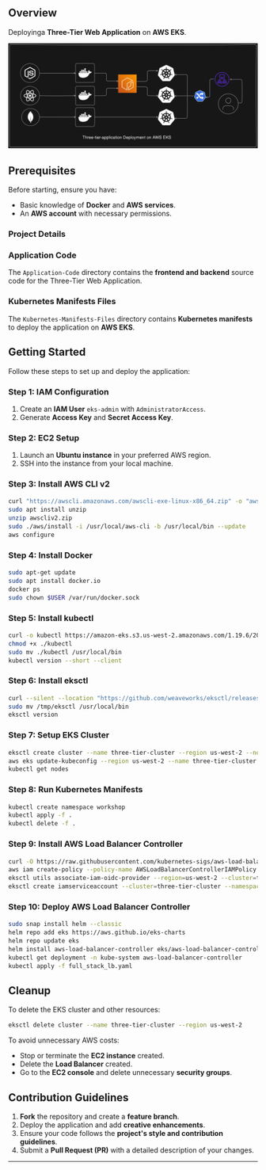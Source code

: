 ## Overview

Deployinga **Three-Tier Web Application** on **AWS EKS**.

![Three-Tier Architecture](https://github.com/Donnoguy/Three-tier-deployment/blob/main/3-tier%20app.png)


## Prerequisites

Before starting, ensure you have:

- Basic knowledge of **Docker** and **AWS services**.
- An **AWS account** with necessary permissions.

### Project Details

### Application Code

The `Application-Code` directory contains the **frontend and backend** source code for the Three-Tier Web Application.

### Kubernetes Manifests Files

The `Kubernetes-Manifests-Files` directory contains **Kubernetes manifests** to deploy the application on **AWS EKS**.

## Getting Started

Follow these steps to set up and deploy the application:

### Step 1: IAM Configuration

1. Create an **IAM User** `eks-admin` with `AdministratorAccess`.
2. Generate **Access Key** and **Secret Access Key**.

### Step 2: EC2 Setup

1. Launch an **Ubuntu instance** in your preferred AWS region.
2. SSH into the instance from your local machine.

### Step 3: Install AWS CLI v2

```sh
curl "https://awscli.amazonaws.com/awscli-exe-linux-x86_64.zip" -o "awscliv2.zip"
sudo apt install unzip
unzip awscliv2.zip
sudo ./aws/install -i /usr/local/aws-cli -b /usr/local/bin --update
aws configure
```

### Step 4: Install Docker

```sh
sudo apt-get update
sudo apt install docker.io
docker ps
sudo chown $USER /var/run/docker.sock
```

### Step 5: Install kubectl

```sh
curl -o kubectl https://amazon-eks.s3.us-west-2.amazonaws.com/1.19.6/2021-01-05/bin/linux/amd64/kubectl
chmod +x ./kubectl
sudo mv ./kubectl /usr/local/bin
kubectl version --short --client
```

### Step 6: Install eksctl

```sh
curl --silent --location "https://github.com/weaveworks/eksctl/releases/latest/download/eksctl_$(uname -s)_amd64.tar.gz" | tar xz -C /tmp
sudo mv /tmp/eksctl /usr/local/bin
eksctl version
```

### Step 7: Setup EKS Cluster

```sh
eksctl create cluster --name three-tier-cluster --region us-west-2 --node-type t2.medium --nodes-min 2 --nodes-max 2
aws eks update-kubeconfig --region us-west-2 --name three-tier-cluster
kubectl get nodes
```

### Step 8: Run Kubernetes Manifests

```sh
kubectl create namespace workshop
kubectl apply -f .
kubectl delete -f .
```

### Step 9: Install AWS Load Balancer Controller

```sh
curl -O https://raw.githubusercontent.com/kubernetes-sigs/aws-load-balancer-controller/v2.5.4/docs/install/iam_policy.json
aws iam create-policy --policy-name AWSLoadBalancerControllerIAMPolicy --policy-document file://iam_policy.json
eksctl utils associate-iam-oidc-provider --region=us-west-2 --cluster=three-tier-cluster --approve
eksctl create iamserviceaccount --cluster=three-tier-cluster --namespace=kube-system --name=aws-load-balancer-controller --role-name AmazonEKSLoadBalancerControllerRole --attach-policy-arn=arn:aws:iam::626072240565:policy/AWSLoadBalancerControllerIAMPolicy --approve --region=us-west-2
```

### Step 10: Deploy AWS Load Balancer Controller

```sh
sudo snap install helm --classic
helm repo add eks https://aws.github.io/eks-charts
helm repo update eks
helm install aws-load-balancer-controller eks/aws-load-balancer-controller -n kube-system --set clusterName=my-cluster --set serviceAccount.create=false --set serviceAccount.name=aws-load-balancer-controller
kubectl get deployment -n kube-system aws-load-balancer-controller
kubectl apply -f full_stack_lb.yaml
```

## Cleanup

To delete the EKS cluster and other resources:

```sh
eksctl delete cluster --name three-tier-cluster --region us-west-2
```

To avoid unnecessary AWS costs:

- Stop or terminate the **EC2 instance** created.
- Delete the **Load Balancer** created.
- Go to the **EC2 console** and delete unnecessary **security groups**.

## Contribution Guidelines

1. **Fork** the repository and create a **feature branch**.
2. Deploy the application and add **creative enhancements**.
3. Ensure your code follows the **project's style and contribution guidelines**.
4. Submit a **Pull Request (PR)** with a detailed description of your changes.

---
